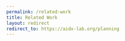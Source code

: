 ```yaml
---
permalink: /related-work
title: Related Work
layout: redirect
redirect_to: https://aidx-lab.org/planning
---
```

